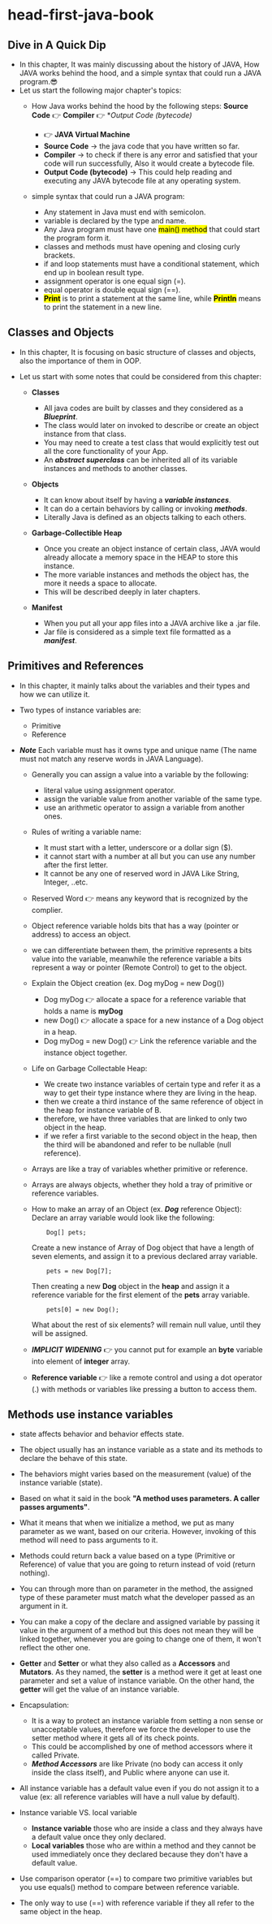 # head-first-java-book

## Dive in A Quick Dip
- In this chapter, It was mainly discussing about the history of JAVA, How JAVA works behind the hood, and a simple syntax that could run a JAVA program.😎
- Let us start the following major chapter's topics:
    * How Java works behind the hood by the following steps:
        **Source Code** 👉 **Compiler** 👉 **Output Code (bytecode)*
        * 👉 **JAVA Virtual Machine**
        * **Source Code** -> the java code that you have written so far.
        * **Compiler** -> to check if there is any error and satisfied that your code will run successfully, Also it would create a bytecode file.
        * **Output Code (bytecode)** -> This could help reading and executing any JAVA bytecode file at any operating system.
    
    * simple syntax that could run a JAVA program:
        - Any statement in Java must end with semicolon.
        - variable is declared by the type and name.
        - Any Java program must have one <mark>main() method</mark> that could start the program form it.
        - classes and methods must have opening and closing curly brackets.
        - if and loop statements must have a conditional statement, which end up in boolean result type.
        - assignment operator is one equal sign (=).
        - equal operator is double equal sign (==).
        - <mark>**Print**</mark> is to print a statement at the same line, while <mark>**Println**</mark> means to print the statement in a new line.

## Classes and Objects
- In this chapter, It is focusing on basic structure of classes and objects, also the importance of them in OOP.

- Let us start with some notes that could be considered from this chapter:
    * **Classes**
        - All java codes are built by classes and they considered as a ***Blueprint***.
        - The class would later on invoked to describe or create an object instance from that class.
        - You may need to create a test class that would explicitly test out all the core functionality of your App.
        - An ***abstract superclass*** can be inherited all of its variable instances and methods to another classes.

    * **Objects**
        - It can know about itself by having a ***variable instances***.
        - It can do a certain behaviors by calling or invoking ***methods***.
        - Literally Java is defined as an objects talking to each others.
    
    * **Garbage-Collectible Heap** 
        - Once you create an object instance of certain class, JAVA would already allocate a memory space in the HEAP to store this instance.
        - The more variable instances and methods the object has, the more it needs a space to allocate.
        - This will be described deeply in later chapters.

    * **Manifest**
        - When you put all your app files into a JAVA archive like a .jar file.
        - Jar file is considered as a simple text file formatted as a ***manifest***.

## Primitives and References
- In this chapter, it mainly talks about the variables and their types and how we can utilize it.

- Two types of instance variables are:
    * Primitive
    * Reference

- ***Note***
    Each variable must has it owns type and unique name (The name must not match any reserve words in JAVA Language).
    - Generally you can assign a value into a variable by the following:
        * literal value using assignment operator.
        * assign the variable value from another variable of the same type.
        * use an arithmetic operator to assign a variable from another ones.

    - Rules of writing a variable name:
        * It must start with a letter, underscore or a dollar sign ($).
        * it cannot start with a number at all but you can use any number after the first letter.
        * It cannot be any one of reserved word in JAVA Like String, Integer, ..etc.

    - Reserved Word 👉 means any keyword that is recognized by the complier.

    - Object reference variable holds bits that has a way (pointer or address) to access an object.

    - we can differentiate between them, the primitive represents a bits value into the variable, meanwhile the reference variable a bits represent a way or pointer (Remote Control) to get to the object.

    -  Explain the Object creation (ex. Dog myDog = new Dog())
        * Dog myDog 👉 allocate a space for a reference variable that holds a name is **myDog** 
        * new Dog() 👉 allocate a space for a new instance of a Dog object in a heap.
        * Dog myDog = new Dog() 👉 Link the reference variable and the instance object together.

    - Life on Garbage Collectable Heap:
        * We create two instance variables of certain type and refer it as a way to get their type instance where they are living in the heap.
        * then we create a third instance of the same reference of object in the heap for instance variable of B.
        * therefore, we have three variables that are linked to only two object in the heap.
        * if we refer a first variable to the second object in the heap, then the third will be abandoned and refer to be nullable (null reference).

    - Arrays are like a tray of variables whether primitive or reference.
    - Arrays are always objects, whether they hold a tray of primitive or reference variables.

    - How to make an array of an Object (ex. ***Dog*** reference Object):
        Declare an array variable would look like the following:
        ```
            Dog[] pets; 
        ```
        Create a new instance of Array of Dog object that have a length of seven elements, and assign it to a previous declared array variable.
        ```
            pets = new Dog[7];
        ```

        Then creating a new **Dog** object in the **heap** and assign it a reference variable for the first element of the **pets** array variable.
        ```
            pets[0] = new Dog();
        ```

        What about the rest of six elements? will remain null value, until they will be assigned.

    - ***IMPLICIT WIDENING*** 👉 you cannot put for example an **byte** variable into element of **integer** array.
    - **Reference variable** 👉 like a remote control and using a dot operator (.) with methods or variables like pressing a button to access them.


## Methods use instance variables
- state affects behavior and behavior effects state.
- The object usually has an instance variable as a state and its methods to declare the behave of this state.
- The behaviors might varies based on the measurement (value) of the instance variable (state).
- Based on what it said in the book **"A method uses parameters. A caller passes arguments"**.
- What it means that when we initialize a method, we put as many parameter as we want, based on our criteria. However, invoking of this method will need to pass arguments to it.
- Methods could return back a value based on a type (Primitive or Reference) of value that you are going to return instead of void (return nothing).
- You can through more than on parameter in the method, the assigned type of these parameter must match what the developer passed as an argument in it.
- You can make a copy of the declare and assigned variable by passing it value in the argument of a method but this does not mean they will be linked together, whenever you are going to change one of them, it won't reflect the other one.
- **Getter** and **Setter** or what they also called as a **Accessors** and **Mutators**. As they named, the **setter** is a method were it get at least one parameter and set a value of instance variable. On the other hand, the **getter** will get the value of an instance variable.
- Encapsulation:
    * It is a way to protect an instance variable from setting a non sense or unacceptable values, therefore we force the developer to use the setter method where it gets all of its check points.
    * This could be accomplished by one of method accessors where it called Private.
    * ***Method Accessors*** are like Private (no body can access it only inside the class itself), and Public where anyone can use it.

- All instance variable has a default value even if you do not assign it to a value (ex: all reference variables will have a null value by default).
- Instance variable VS. local variable
    * **Instance variable** those who are inside a class and they always have a default value once they only declared.
    * **Local variables** those who are within a method and they cannot be used immediately once they declared because they don't have a default value.
- Use comparison operator (==) to compare two primitive variables but you use equals() method to compare between reference variable.
- The only way to use (==) with reference variable if they all refer to the same object in the heap.